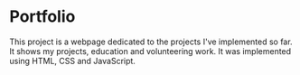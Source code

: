 # Portfolio
This project is a webpage dedicated to the projects I've implemented so far. It shows my projects, education and volunteering work. It was implemented using HTML, CSS and JavaScript. 
